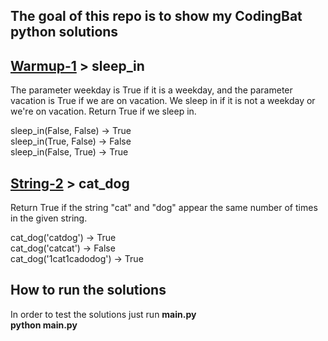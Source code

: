 ## The goal of this repo is to show my CodingBat python solutions

## [Warmup-1](http://codingbat.com/python/Warmup-1) > sleep_in

The parameter weekday is True if it is a weekday, and the parameter vacation is True if we are on vacation. We sleep in if it is not a weekday or we're on vacation. Return True if we sleep in.

  
sleep_in(False, False) → True  
sleep_in(True, False) → False  
sleep_in(False, True) → True

## [String-2](http://codingbat.com/python/String-2) > cat_dog


Return True if the string "cat" and "dog" appear the same number of times in the given string.

  
cat_dog('catdog') → True  
cat_dog('catcat') → False  
cat_dog('1cat1cadodog') → True

## How to run the solutions

In order to test the solutions just run **main.py**  
**python main.py**

